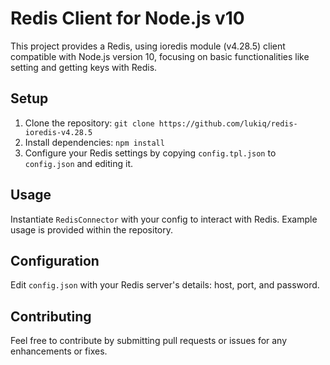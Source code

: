 # Redis Client for Node.js v10

This project provides a Redis, using ioredis module (v4.28.5) client compatible with Node.js version 10, focusing on basic functionalities like setting and getting keys with Redis.

## Setup

1. Clone the repository: `git clone https://github.com/lukiq/redis-ioredis-v4.28.5`
2. Install dependencies: `npm install`
3. Configure your Redis settings by copying `config.tpl.json` to `config.json` and editing it.

## Usage

Instantiate `RedisConnector` with your config to interact with Redis. Example usage is provided within the repository.

## Configuration

Edit `config.json` with your Redis server's details: host, port, and password.

## Contributing

Feel free to contribute by submitting pull requests or issues for any enhancements or fixes.
